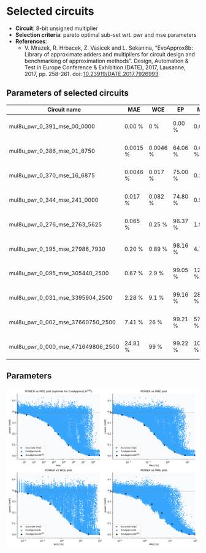 
Selected circuits
===================
 - **Circuit**: 8-bit unsigned multiplier
 - **Selection criteria**: pareto optimal sub-set wrt. pwr and mse parameters
 - **References**: 
   - V. Mrazek, R. Hrbacek, Z. Vasicek and L. Sekanina, "EvoApprox8b: Library of approximate adders and multipliers for circuit design and benchmarking of approximation methods". Design, Automation & Test in Europe Conference & Exhibition (DATE), 2017, Lausanne, 2017, pp. 258-261. doi: [10.23919/DATE.2017.7926993](https://dx.doi.org/10.23919/DATE.2017.7926993)


Parameters of selected circuits
----------------------------

| Circuit name | MAE | WCE | EP | MRE | MSE | Download |
| --- |  --- | --- | --- | --- | --- | --- | 
| mul8u_pwr_0_391_mse_00_0000 | 0.00 % | 0 % | 0.00 % | 0.00 % | 0 |  [[Verilog<sub>generic</sub>](mul8u_pwr_0_391_mse_00_0000_gen.v)] [[Verilog<sub>PDK45</sub>](mul8u_pwr_0_391_mse_00_0000_pdk45.v)]  [[C](mul8u_pwr_0_391_mse_00_0000.c)] |
| mul8u_pwr_0_386_mse_01_8750 | 0.0015 % | 0.0046 % | 64.06 % | 0.052 % | 1.9 |  [[Verilog<sub>generic</sub>](mul8u_pwr_0_386_mse_01_8750_gen.v)] [[Verilog<sub>PDK45</sub>](mul8u_pwr_0_386_mse_01_8750_pdk45.v)]  [[C](mul8u_pwr_0_386_mse_01_8750.c)] |
| mul8u_pwr_0_370_mse_16_6875 | 0.0046 % | 0.017 % | 75.00 % | 0.18 % | 17 |  [[Verilog<sub>generic</sub>](mul8u_pwr_0_370_mse_16_6875_gen.v)] [[Verilog<sub>PDK45</sub>](mul8u_pwr_0_370_mse_16_6875_pdk45.v)]  [[C](mul8u_pwr_0_370_mse_16_6875.c)] |
| mul8u_pwr_0_344_mse_241_0000 | 0.017 % | 0.082 % | 74.80 % | 0.51 % | 241 |  [[Verilog<sub>generic</sub>](mul8u_pwr_0_344_mse_241_0000_gen.v)] [[Verilog<sub>PDK45</sub>](mul8u_pwr_0_344_mse_241_0000_pdk45.v)]  [[C](mul8u_pwr_0_344_mse_241_0000.c)] |
| mul8u_pwr_0_276_mse_2763_5625 | 0.065 % | 0.25 % | 96.37 % | 1.90 % | 2764 |  [[Verilog<sub>generic</sub>](mul8u_pwr_0_276_mse_2763_5625_gen.v)] [[Verilog<sub>PDK45</sub>](mul8u_pwr_0_276_mse_2763_5625_pdk45.v)]  [[C](mul8u_pwr_0_276_mse_2763_5625.c)] |
| mul8u_pwr_0_195_mse_27986_7930 | 0.20 % | 0.89 % | 98.16 % | 4.73 % | 27987 |  [[Verilog<sub>generic</sub>](mul8u_pwr_0_195_mse_27986_7930_gen.v)] [[Verilog<sub>PDK45</sub>](mul8u_pwr_0_195_mse_27986_7930_pdk45.v)]  [[C](mul8u_pwr_0_195_mse_27986_7930.c)] |
| mul8u_pwr_0_095_mse_305440_2500 | 0.67 % | 2.9 % | 99.05 % | 12.14 % | 305440 |  [[Verilog<sub>generic</sub>](mul8u_pwr_0_095_mse_305440_2500_gen.v)] [[Verilog<sub>PDK45</sub>](mul8u_pwr_0_095_mse_305440_2500_pdk45.v)]  [[C](mul8u_pwr_0_095_mse_305440_2500.c)] |
| mul8u_pwr_0_031_mse_3395904_2500 | 2.28 % | 9.1 % | 99.16 % | 28.42 % | 3395904 |  [[Verilog<sub>generic</sub>](mul8u_pwr_0_031_mse_3395904_2500_gen.v)] [[Verilog<sub>PDK45</sub>](mul8u_pwr_0_031_mse_3395904_2500_pdk45.v)]  [[C](mul8u_pwr_0_031_mse_3395904_2500.c)] |
| mul8u_pwr_0_002_mse_37660750_2500 | 7.41 % | 26 % | 99.21 % | 57.81 % | 37660750 |  [[Verilog<sub>generic</sub>](mul8u_pwr_0_002_mse_37660750_2500_gen.v)] [[Verilog<sub>PDK45</sub>](mul8u_pwr_0_002_mse_37660750_2500_pdk45.v)]  [[C](mul8u_pwr_0_002_mse_37660750_2500.c)] |
| mul8u_pwr_0_000_mse_471649806_2500 | 24.81 % | 99 % | 99.22 % | 100.00 % | 471649806 |  [[Verilog<sub>generic</sub>](mul8u_pwr_0_000_mse_471649806_2500_gen.v)] [[Verilog<sub>PDK45</sub>](mul8u_pwr_0_000_mse_471649806_2500_pdk45.v)]  [[C](mul8u_pwr_0_000_mse_471649806_2500.c)] |
    
Parameters
--------------
![Parameters figure](fig.png)
             